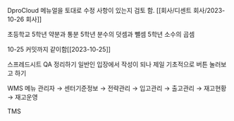 DproCloud 메뉴얼을 토대로 수정 사항이 있는지 검토 함. [[회사/디센트 회사/2023-10-26 회사]]

초등학교
5학년 약분과 통분
5학년 분수의 덧셈과 뺄셈
5학년 소수의 곱셈


10-25 커밋까지 같이함[[2023-10-25]]

스프레드시트 QA 정리하기 일반인 입장에서 작성이 되나 제일 기초적으로 버튼 눌러보고 하기


WMS 메뉴
관리자 → 센터기준정보 → 전략관리 → 입고관리 → 출고관리 → 재고현황 → 
재고운영

TMS
